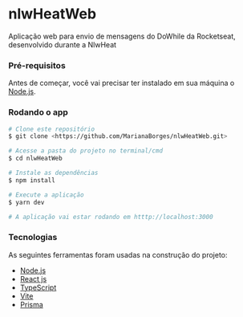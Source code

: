 # nlwHeatWeb
Aplicação web para envio de mensagens do DoWhile da Rocketseat, desenvolvido durante a NlwHeat



### Pré-requisitos

Antes de começar, você vai precisar ter instalado em sua máquina o [Node.js](https://nodejs.org/en/). 

### Rodando o app

```bash
# Clone este repositório
$ git clone <https://github.com/MarianaBorges/nlwHeatWeb.git>

# Acesse a pasta do projeto no terminal/cmd
$ cd nlwHeatWeb

# Instale as dependências
$ npm install

# Execute a aplicação
$ yarn dev

# A aplicação vai estar rodando em htttp://localhost:3000

```

### Tecnologias

As seguintes ferramentas foram usadas na construção do projeto:
- [Node.js](https://nodejs.org/en/)
- [React js](https://reactjs.org/)
- [TypeScript](https://www.typescriptlang.org/)
- [Vite](https://vitejs.dev/)
- [Prisma](prisma.io)

